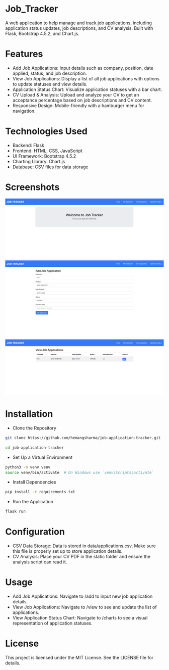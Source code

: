 # Job_Tracker

A web application to help manage and track job applications, including application status updates, job descriptions, and CV analysis. Built with Flask, Bootstrap 4.5.2, and Chart.js.

# Features

- Add Job Applications: Input details such as company, position, date applied, status, and job description.
- View Job Applications: Display a list of all job applications with options to update statuses and view details.
- Application Status Chart: Visualize application statuses with a bar chart.
- CV Upload & Analysis: Upload and analyze your CV to get an acceptance percentage based on job descriptions and CV content.
- Responsive Design: Mobile-friendly with a hamburger menu for navigation.

# Technologies Used

- Backend: Flask
- Frontend: HTML, CSS, JavaScript
- UI Framework: Bootstrap 4.5.2
- Charting Library: Chart.js
- Database: CSV files for data storage

# Screenshots

![1](screenshots/1.png)
![2](screenshots/2.png)
![3](screenshots/3.png)

# Installation

- Clone the Repository

```bash
git clone https://github.com/hemangsharma/job-application-tracker.git
```
```bash
cd job-application-tracker
```

- Set Up a Virtual Environment
```bash
python3 -m venv venv
source venv/bin/activate  # On Windows use `venv\Scripts\activate`
```

- Install Dependencies
```bash
pip install -r requirements.txt
```

- Run the Application
```bash
flask run
```

# Configuration

- CSV Data Storage: Data is stored in data/applications.csv. Make sure this file is properly set up to store application details.
- CV Analysis: Place your CV PDF in the static folder and ensure the analysis script can read it.

# Usage

- Add Job Applications: Navigate to /add to input new job application details.
- View Job Applications: Navigate to /view to see and update the list of applications.
- View Application Status Chart: Navigate to /charts to see a visual representation of application statuses.

# License

This project is licensed under the MIT License. See the LICENSE file for details.
